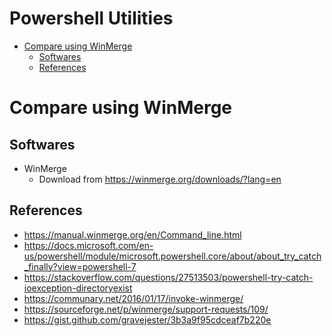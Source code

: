 <h1>Powershell Utilities</h1>

- [Compare using WinMerge](#compare-using-winmerge)
  - [Softwares](#softwares)
  - [References](#references)



# Compare using WinMerge
## Softwares
*  WinMerge 
   *  Download from https://winmerge.org/downloads/?lang=en


## References
* https://manual.winmerge.org/en/Command_line.html
* https://docs.microsoft.com/en-us/powershell/module/microsoft.powershell.core/about/about_try_catch_finally?view=powershell-7
* https://stackoverflow.com/questions/27513503/powershell-try-catch-ioexception-directoryexist
* https://communary.net/2016/01/17/invoke-winmerge/
* https://sourceforge.net/p/winmerge/support-requests/109/
* https://gist.github.com/gravejester/3b3a9f95cdceaf7b220e
